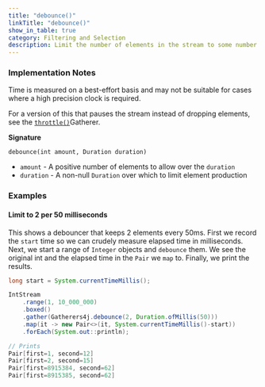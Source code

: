 ```yaml
---
title: "debounce()"
linkTitle: "debounce()"
show_in_table: true
category: Filtering and Selection
description: Limit the number of elements in the stream to some number per period, dropping anything over the limit during the period.
---
```



### Implementation Notes

Time is measured on a best-effort basis and may not be suitable for cases where a high precision clock is required.

For a version of this that pauses the stream instead of dropping elements, see the [`throttle()`](/gatherers/sequence-operations/throttle/)Gatherer. 

**Signature**

`debounce(int amount, Duration duration)`

* `amount` - A positive number of elements to allow over the `duration`
* `duration` - A non-null `Duration` over which to limit element production

### Examples

#### Limit to 2 per 50 milliseconds

This shows a debouncer that keeps 2 elements every 50ms. First we record the `start` time so we can crudely measure elapsed time in milliseconds.
Next, we start a range of `Integer` objects and `debounce` them. We see the original int and the elapsed time in the `Pair` we `map` to. Finally,
we print the results.

```java
long start = System.currentTimeMillis();

IntStream
    .range(1, 10_000_000)
    .boxed()
    .gather(Gatherers4j.debounce(2, Duration.ofMillis(50)))
    .map(it -> new Pair<>(it, System.currentTimeMillis()-start))
    .forEach(System.out::println);

// Prints
Pair[first=1, second=12]
Pair[first=2, second=15]
Pair[first=8915384, second=62]
Pair[first=8915385, second=62]
```

